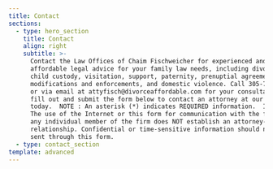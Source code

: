 ```yaml
---
title: Contact
sections:
  - type: hero_section
    title: Contact
    align: right
    subtitle: >-
      Contact the Law Offices of Chaim Fischweicher for experienced and
      affordable legal advice for your family law needs, including divorce,
      child custody, visitation, support, paternity, prenuptial agreements,
      modifications and enforcements, and domestic violence. Call 305-770-0703
      or via email at attyfisch@divorceaffordable.com for your consultation, or
      fill out and submit the form below to contact an attorney at our firm
      today.  NOTE : An asterisk (*) indicates REQUIRED information.  IMPORTANT:
      The use of the Internet or this form for communication with the firm or
      any individual member of the firm does NOT establish an attorney-client
      relationship. Confidential or time-sensitive information should not be
      sent through this form.
  - type: contact_section
template: advanced
---
```

